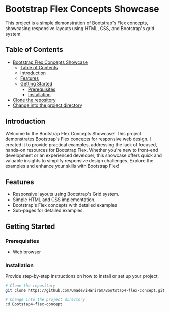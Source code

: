 # Bootstrap Flex Concepts Showcase

This project is a simple demonstration of Bootstrap's Flex concepts, showcasing responsive layouts using HTML, CSS, and Bootstrap's grid system.

## Table of Contents

- [Bootstrap Flex Concepts Showcase](#bootstrap-flex-concepts-showcase)
  - [Table of Contents](#table-of-contents)
  - [Introduction](#introduction)
  - [Features](#features)
  - [Getting Started](#getting-started)
    - [Prerequisites](#prerequisites)
    - [Installation](#installation)
- [Clone the repository](#clone-the-repository)
- [Change into the project directory](#change-into-the-project-directory)

## Introduction

Welcome to the Bootstrap Flex Concepts Showcase! This project demonstrates Bootstrap's Flex concepts for responsive web design. I created it to provide practical examples, addressing the lack of focused, hands-on resources for Bootstrap Flex. Whether you're new to front-end development or an experienced developer, this showcase offers quick and valuable insights to simplify responsive design challenges. Explore the examples and enhance your skills with Bootstrap Flex!

## Features

- Responsive layouts using Bootstrap's Grid system.
- Simple HTML and CSS implementation.
- Bootstrap's Flex concepts with detailed examples
- Sub-pages for detailed examples.

## Getting Started

### Prerequisites

- Web browser

### Installation

Provide step-by-step instructions on how to install or set up your project.

```bash
# Clone the repository
git clone https://github.com/UmadeviHariram/Bootstap4-flex-concept.git

# Change into the project directory
cd Bootstap4-flex-concept
